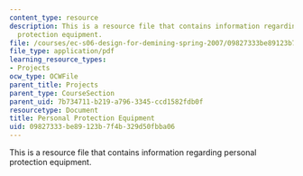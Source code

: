 ```yaml
---
content_type: resource
description: This is a resource file that contains information regarding personal
  protection equipment.
file: /courses/ec-s06-design-for-demining-spring-2007/09827333be89123b7f4b329d50fbba06_MITEC_S06S07_ppe.pdf
file_type: application/pdf
learning_resource_types:
- Projects
ocw_type: OCWFile
parent_title: Projects
parent_type: CourseSection
parent_uid: 7b734711-b219-a796-3345-ccd1582fdb0f
resourcetype: Document
title: Personal Protection Equipment
uid: 09827333-be89-123b-7f4b-329d50fbba06
---
```

This is a resource file that contains information regarding personal protection equipment.

